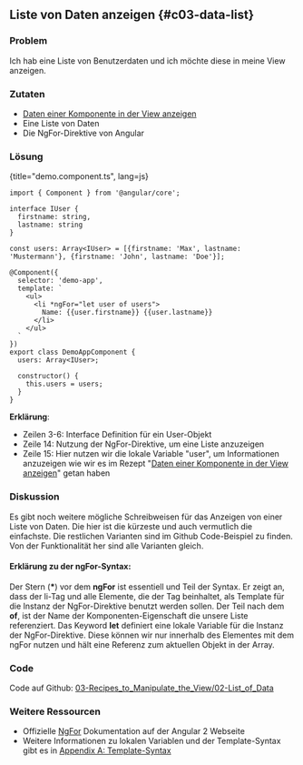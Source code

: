 ## Liste von Daten anzeigen {#c03-data-list}

### Problem

Ich hab eine Liste von Benutzerdaten und ich möchte diese in meine View anzeigen.

### Zutaten
* [Daten einer Komponente in der View anzeigen](#c03-show-data)
* Eine Liste von Daten
* Die NgFor-Direktive von Angular

### Lösung

{title="demo.component.ts", lang=js}
```
import { Component } from '@angular/core';

interface IUser {
  firstname: string,
  lastname: string
}

const users: Array<IUser> = [{firstname: 'Max', lastname: 'Mustermann'}, {firstname: 'John', lastname: 'Doe'}];

@Component({
  selector: 'demo-app',
  template: `
    <ul>
      <li *ngFor="let user of users">
        Name: {{user.firstname}} {{user.lastname}}
      </li>
    </ul>
  `
})
export class DemoAppComponent {
  users: Array<IUser>;

  constructor() {
    this.users = users;
  }
}
```

__Erklärung__:

* Zeilen 3-6: Interface Definition für ein User-Objekt
* Zeile 14: Nutzung der NgFor-Direktive, um eine Liste anzuzeigen
* Zeile 15: Hier nutzen wir die lokale Variable "user", um Informationen anzuzeigen wie wir es im Rezept "[Daten einer Komponente in der View anzeigen](#c03-show-data)" getan haben

### Diskussion

Es gibt noch weitere mögliche Schreibweisen für das Anzeigen von einer Liste von Daten.
Die hier ist die kürzeste und auch vermutlich die einfachste.
Die restlichen Varianten sind im Github Code-Beispiel zu finden. Von der Funktionalität her sind alle Varianten gleich.

#### Erklärung zu der ngFor-Syntax:

Der Stern (__\*__) vor dem __ngFor__ ist essentiell und Teil der Syntax.
Er zeigt an, dass der li-Tag und alle Elemente, die der Tag beinhaltet, als Template für die Instanz der NgFor-Direktive benutzt werden sollen.
Der Teil nach dem __of__, ist der Name der Komponenten-Eigenschaft die unsere Liste referenziert.
Das Keyword __let__  definiert eine lokale Variable für die Instanz der NgFor-Direktive.
Diese können wir nur innerhalb des Elementes mit dem ngFor nutzen und hält eine Referenz zum aktuellen Objekt in der Array.

### Code

Code auf Github: [03-Recipes\_to\_Manipulate\_the\_View/02-List\_of\_Data](https://github.com/jsperts/angular2_kochbuch_code/tree/master/03-Recipes_to_Manipulate_the_View/02-List_of_Data)

### Weitere Ressourcen

* Offizielle [NgFor](https://angular.io/docs/ts/latest/api/common/NgFor-directive.html) Dokumentation auf der Angular 2 Webseite
* Weitere Informationen zu lokalen Variablen und der Template-Syntax gibt es in [Appendix A: Template-Syntax](#appendix-a)

